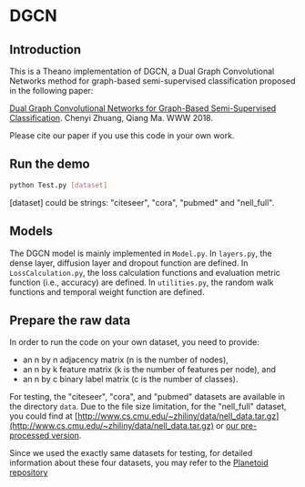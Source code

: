# DGCN

## Introduction

This is a Theano implementation of DGCN, a Dual Graph Convolutional Networks method for graph-based semi-supervised classification proposed in the following paper:

[Dual Graph Convolutional Networks for Graph-Based Semi-Supervised Classification]().
Chenyi Zhuang, Qiang Ma.
WWW 2018.

Please cite our paper if you use this code in your own work.

## Run the demo

```bash
python Test.py [dataset]
```

[dataset] could be strings: "citeseer", "cora", "pubmed" and "nell_full".

## Models

The DGCN model is mainly implemented in `Model.py`. In `layers.py`, the dense layer, diffusion layer and dropout function are defined. In `LossCalculation.py`, the loss calculation functions and evaluation metric function (i.e., accuracy) are defined. In `utilities.py`, the random walk functions and temporal weight function are defined. 

## Prepare the raw data

In order to run the code on your own dataset, you need to provide:
* an n by n adjacency matrix (n is the number of nodes), 
* an n by k feature matrix (k is the number of features per node), and
* an n by c binary label matrix (c is the number of classes).

For testing, the "citeseer", "cora", and "pubmed" datasets are available in the directory `data`. Due to the file size limitation, for the "nell_full" dataset, you could find at [http://www.cs.cmu.edu/~zhiliny/data/nell_data.tar.gz](http://www.cs.cmu.edu/~zhiliny/data/nell_data.tar.gz) or [our pre-processed version](https://www.dropbox.com/s/bxrvf1syyuzmcqq/DGCN.zip?dl=0).

Since we used the exactly same datasets for testing, for detailed information about these four datasets, you may refer to the [Planetoid repository](https://github.com/kimiyoung/planetoid)
